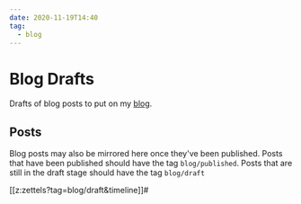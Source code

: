 ```yaml
---
date: 2020-11-19T14:40
tag:
  - blog
---
```


# Blog Drafts

Drafts of blog posts to put on my [blog](https://packetlost.dev).

## Posts

Blog posts may also be mirrored here once they've been published. Posts that
have been published should have the tag `blog/published`. Posts that are still
in the draft stage should have the tag `blog/draft`

[[z:zettels?tag=blog/draft&timeline]]#
